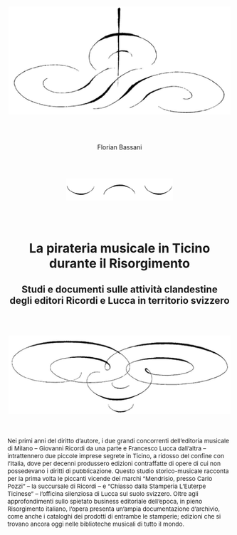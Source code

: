 
<div class="content-container">
<p style="text-align: center"><img src="/media/chapter-00-image1.jpg" alt="" style="max-width: 500px;"/></p>
<br /><br />
<p style="text-align: center">Florian Bassani</p>
<br /><br />
<p style="text-align: center">
	<img src="/media/chapter-00-image2.jpg" alt="" style="max-width: 240px" />
</p>
<br /><br />
<p style="text-align: center"><h1 style="text-align: center">La pirateria musicale in Ticino durante il Risorgimento</h1></p>

<p style="text-align: center"><h2 style="text-align: center">Studi e documenti sulle attività clandestine <br />degli editori Ricordi e Lucca in territorio svizzero</h2></p>

<br /><br />
<p style="text-align: center"><img src="/media/chapter-00-image3.jpg" alt="" style="max-width: 500px" /></p>

<span style="font-size:10pt;color:4B5563">
<br/><br/>
Nei primi anni del diritto d’autore, i due grandi concorrenti dell’editoria musicale di Milano – Giovanni Ricordi da una parte e Francesco Lucca dall’altra – intrattennero due piccole imprese segrete in Ticino, a ridosso del confine con l’Italia, dove per decenni produssero edizioni contraffatte di opere di cui non possedevano i diritti di pubblicazione. Questo studio storico-musicale racconta per la prima volta le piccanti vicende dei marchi “Mendrisio, presso Carlo Pozzi” – la succursale di Ricordi – e “Chiasso dalla Stamperia L’Euterpe Ticinese” – l’officina silenziosa di Lucca sul suolo svizzero. Oltre agli approfondimenti sullo spietato business editoriale dell’epoca, in pieno Risorgimento italiano, l’opera presenta un’ampia documentazione d’archivio, come anche i cataloghi dei prodotti di entrambe le stamperie; edizioni che si trovano ancora oggi nelle biblioteche musicali di tutto il mondo. 

